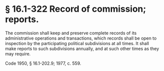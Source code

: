 # § 16.1-322 Record of commission; reports.

<p>The commission shall keep and preserve complete records of its administrative operations and transactions, which records shall be open to inspection by the participating political subdivisions at all times. It shall make reports to such subdivisions annually, and at such other times as they may require.</p><p>Code 1950, § 16.1-202.9; 1977, c. 559.</p>